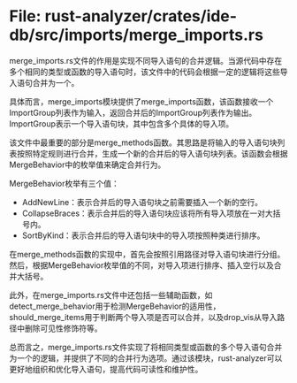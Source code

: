 # File: rust-analyzer/crates/ide-db/src/imports/merge_imports.rs

merge_imports.rs文件的作用是实现不同导入语句的合并逻辑。当源代码中存在多个相同的类型或函数的导入语句时，该文件中的代码会根据一定的逻辑将这些导入语句合并为一个。

具体而言，merge_imports模块提供了merge_imports函数，该函数接收一个ImportGroup列表作为输入，返回合并后的ImportGroup列表作为输出。ImportGroup表示一个导入语句块，其中包含多个具体的导入项。

该文件中最重要的部分是merge_methods函数。其思路是将输入的导入语句块列表按照特定规则进行合并，生成一个新的合并后的导入语句块列表。该函数会根据MergeBehavior中的枚举值来确定合并行为。

MergeBehavior枚举有三个值：

- AddNewLine：表示合并后的导入语句块之前需要插入一个新的空行。
- CollapseBraces：表示合并后的导入语句块应该将所有导入项放在一对大括号内。
- SortByKind：表示合并后的导入语句块中的导入项按照种类进行排序。

在merge_methods函数的实现中，首先会按照引用路径对导入语句块进行分组。然后，根据MergeBehavior枚举值的不同，对导入项进行排序、插入空行以及合并大括号。

此外，在merge_imports.rs文件中还包括一些辅助函数，如detect_merge_behavior用于检测MergeBehavior的适用性，should_merge_items用于判断两个导入项是否可以合并，以及drop_vis从导入路径中删除可见性修饰符等。

总而言之，merge_imports.rs文件实现了将相同类型或函数的多个导入语句合并为一个的逻辑，并提供了不同的合并行为选项。通过该模块，rust-analyzer可以更好地组织和优化导入语句，提高代码可读性和维护性。


